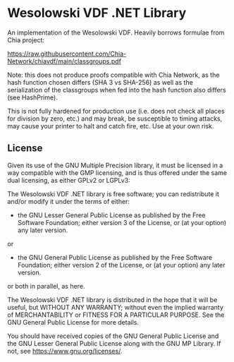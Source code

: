 # Wesolowski VDF .NET Library

An implementation of the Wesolowski VDF. Heavily borrows formulae from Chia
project:

https://raw.githubusercontent.com/Chia-Network/chiavdf/main/classgroups.pdf

Note: this does not produce proofs compatible with Chia Network, as the hash
function chosen differs (SHA 3 vs SHA-256) as well as the serialization of the
classgroups when fed into the hash function also differs (see HashPrime).

This is not fully hardened for production use (i.e. does not check all places
for division by zero, etc.) and may break, be susceptible to timing attacks,
may cause your printer to halt and catch fire, etc. Use at your own risk.

## License

Given its use of the GNU Multiple Precision library, it must be licensed in a
way compatible with the GMP licensing, and is thus offered under the same
dual licensing, as either GPLv2 or LGPLv3:

The Wesolowski VDF .NET library is free software; you can redistribute it and/or
modify it under the terms of either:

  * the GNU Lesser General Public License as published by the Free Software
    Foundation; either version 3 of the License, or (at your option) any later
    version.

or

  * the GNU General Public License as published by the Free Software Foundation;
    either version 2 of the License, or (at your option) any later version.

or both in parallel, as here.

The Wesolowski VDF .NET library is distributed in the hope that it will be
useful, but WITHOUT ANY WARRANTY; without even the implied warranty of
MERCHANTABILITY or FITNESS FOR A PARTICULAR PURPOSE.  See the GNU General Public
License for more details.

You should have received copies of the GNU General Public License and the GNU
Lesser General Public License along with the GNU MP Library.  If not, see
https://www.gnu.org/licenses/.